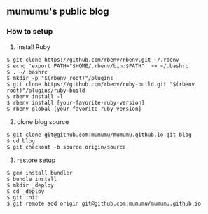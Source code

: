 ## mumumu's public blog

### How to setup

1. install Ruby

```
$ git clone https://github.com/rbenv/rbenv.git ~/.rbenv
$ echo 'export PATH="$HOME/.rbenv/bin:$PATH"' >> ~/.bashrc
$ . ~/.bashrc
$ mkdir -p "$(rbenv root)"/plugins
$ git clone https://github.com/rbenv/ruby-build.git "$(rbenv root)"/plugins/ruby-build
$ rbenv install -l
$ rbenv install [your-favorite-ruby-version]
$ rbenv global [your-favorite-ruby-version]
```

2. clone blog source

```
$ git clone git@github.com:mumumu/mumumu.github.io.git blog
$ cd blog
$ git checkout -b source origin/source
```

3. restore setup

```
$ gem install bundler
$ bundle install
$ mkdir _deploy
$ cd _deploy
$ git init
$ git remote add origin git@github.com:mumumu/mumumu.github.io
```


